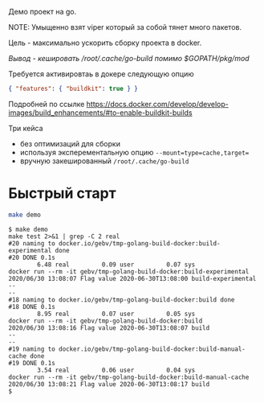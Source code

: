 Демо проект на go.

NOTE: Умыщенно взят viper который за собой тянет много пакетов.

Цель - максимально ускорить сборку проекта в docker.

*Вывод - кешировать /root/.cache/go-build помимо $GOPATH/pkg/mod*

Требуется активировтаь в докере следующую опцию
```json
{ "features": { "buildkit": true } }
```
Подробней по ссылке https://docs.docker.com/develop/develop-images/build_enhancements/#to-enable-buildkit-builds

Три кейса
* без оптимизаций для сборки
* используя эксперементальную опцию `--mount=type=cache,target=`
* вручную закешированный `/root/.cache/go-build`

# Быстрый старт

```bash
make demo
```

```
$ make demo
make test 2>&1 | grep -C 2 real
#20 naming to docker.io/gebv/tmp-golang-build-docker:build-experimental done
#20 DONE 0.1s
        6.48 real         0.09 user         0.07 sys
docker run --rm -it gebv/tmp-golang-build-docker:build-experimental
2020/06/30 13:08:07 Flag value 2020-06-30T13:08:00 build-experimental
--
--
#18 naming to docker.io/gebv/tmp-golang-build-docker:build done
#18 DONE 0.1s
        8.95 real         0.07 user         0.05 sys
docker run --rm -it gebv/tmp-golang-build-docker:build
2020/06/30 13:08:16 Flag value 2020-06-30T13:08:07 build
--
--
#19 naming to docker.io/gebv/tmp-golang-build-docker:build-manual-cache done
#19 DONE 0.1s
        3.54 real         0.06 user         0.04 sys
docker run --rm -it gebv/tmp-golang-build-docker:build-manual-cache
2020/06/30 13:08:21 Flag value 2020-06-30T13:08:17 build
$
```
